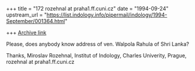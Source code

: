 +++
title = "172 rozehnal at praha1.ff.cuni.cz"
date = "1994-09-24"
upstream_url = "https://list.indology.info/pipermail/indology/1994-September/001364.html"

+++
[Archive link](https://list.indology.info/pipermail/indology/1994-September/001364.html)

Please, does anybody know address of ven. Walpola Rahula of Shri Lanka?

Thanks, Miroslav Rozehnal, Institut of Indology, Charles Univerity,
Prague, rozehnal at praha1.ff.cuni.cz






